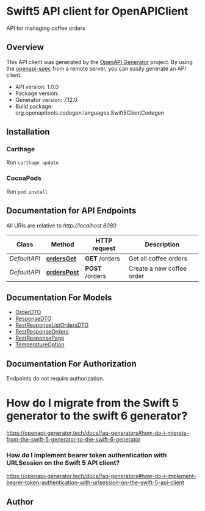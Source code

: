 # Swift5 API client for OpenAPIClient

API for managing coffee orders

## Overview
This API client was generated by the [OpenAPI Generator](https://openapi-generator.tech) project.  By using the [openapi-spec](https://github.com/OAI/OpenAPI-Specification) from a remote server, you can easily generate an API client.

- API version: 1.0.0
- Package version: 
- Generator version: 7.12.0
- Build package: org.openapitools.codegen.languages.Swift5ClientCodegen

## Installation

### Carthage

Run `carthage update`

### CocoaPods

Run `pod install`

## Documentation for API Endpoints

All URIs are relative to *http://localhost:8080*

Class | Method | HTTP request | Description
------------ | ------------- | ------------- | -------------
*DefaultAPI* | [**ordersGet**](docs/DefaultAPI.md#ordersget) | **GET** /orders | Get all coffee orders
*DefaultAPI* | [**ordersPost**](docs/DefaultAPI.md#orderspost) | **POST** /orders | Create a new coffee order


## Documentation For Models

 - [OrderDTO](docs/OrderDTO.md)
 - [ResponseDTO](docs/ResponseDTO.md)
 - [RestResponseListOrdersDTO](docs/RestResponseListOrdersDTO.md)
 - [RestResponseOrders](docs/RestResponseOrders.md)
 - [RestResponsePage](docs/RestResponsePage.md)
 - [TemperatureOption](docs/TemperatureOption.md)


<a id="documentation-for-authorization"></a>
## Documentation For Authorization

Endpoints do not require authorization.


# How do I migrate from the Swift 5 generator to the swift 6 generator?

https://openapi-generator.tech/docs/faq-generators#how-do-i-migrate-from-the-swift-5-generator-to-the-swift-6-generator

### How do I implement bearer token authentication with URLSession on the Swift 5 API client?

https://openapi-generator.tech/docs/faq-generators#how-do-i-implement-bearer-token-authentication-with-urlsession-on-the-swift-5-api-client

## Author



